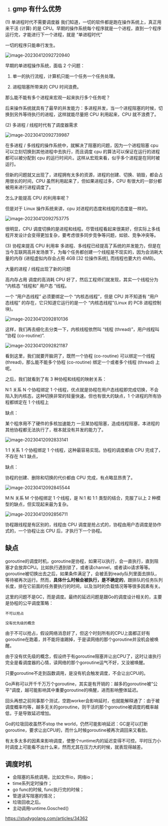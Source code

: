 1. ## gmp 有什么优势

(1) 单进程时代不需要调度器
我们知道，一切的软件都是跑在操作系统上，真正用来干活 (计算) 的是 CPU。早期的操作系统每个程序就是一个进程，直到一个程序运行完，才能进行下一个进程，就是 “单进程时代”

一切的程序只能串行发生。

![image-20230412092720940](img/image-20230412092720940.png)


早期的单进程操作系统，面临 2 个问题：

1. 单一的执行流程，计算机只能一个任务一个任务处理。

2. 进程阻塞所带来的 CPU 时间浪费。

那么能不能有多个进程来宏观一起来执行多个任务呢？

后来操作系统就具有了最早的并发能力：多进程并发，当一个进程阻塞的时候，切换到另外等待执行的进程，这样就能尽量把 CPU 利用起来，CPU 就不浪费了。

(2) 多进程 / 线程时代有了调度器需求

![image-20230412092739987](img/image-20230412092739987.png)


在多进程 / 多线程的操作系统中，就解决了阻塞的问题，因为一个进程阻塞 cpu 可以立刻切换到其他进程中去执行，而且调度 cpu 的算法可以保证在运行的进程都可以被分配到 cpu 的运行时间片。这样从宏观来看，似乎多个进程是在同时被运行。

但新的问题就又出现了，进程拥有太多的资源，进程的创建、切换、销毁，都会占用很长的时间，CPU 虽然利用起来了，但如果进程过多，CPU 有很大的一部分都被用来进行进程调度了。

怎么才能提高 CPU 的利用率呢？

但是对于 Linux 操作系统来讲，cpu 对进程的态度和线程的态度是一样的。

![image-20230412092753775](img/image-20230412092753775.png)


很明显，CPU 调度切换的是进程和线程。尽管线程看起来很美好，但实际上多线程开发设计会变得更加复杂，要考虑很多同步竞争等问题，如锁、竞争冲突等。

(3) 协程来提高 CPU 利用率
多进程、多线程已经提高了系统的并发能力，但是在当今互联网高并发场景下，为每个任务都创建一个线程是不现实的，因为会消耗大量的内存 (进程虚拟内存会占用 4GB [32 位操作系统], 而线程也要大约 4MB)。

大量的进程 / 线程出现了新的问题

高内存占用
调度的高消耗 CPU
好了，然后工程师们就发现，其实一个线程分为 “内核态 “线程和” 用户态 “线程。

一个 “用户态线程” 必须要绑定一个 “内核态线程”，但是 CPU 并不知道有 “用户态线程” 的存在，它只知道它运行的是一个 “内核态线程”(Linux 的 PCB 进程控制块)。

![image-20230412092810136](img/image-20230412092810136.png)

这样，我们再去细化去分类一下，内核线程依然叫 “线程 (thread)”，用户线程叫 “协程 (co-routine)”.

![image-20230412092821187](img/image-20230412092821187.png)

 看到这里，我们就要开脑洞了，既然一个协程 (co-routine) 可以绑定一个线程 (thread)，那么能不能多个协程 (co-routine) 绑定一个或者多个线程 (thread) 上呢。

 之后，我们就看到了有 3 种协程和线程的映射关系：

N:1 关系
N 个协程绑定 1 个线程，优点就是协程在用户态线程即完成切换，不会陷入到内核态，这种切换非常的轻量快速。但也有很大的缺点，1 个进程的所有协程都绑定在 1 个线程上

缺点：

某个程序用不了硬件的多核加速能力
一旦某协程阻塞，造成线程阻塞，本进程的其他协程都无法执行了，根本就没有并发的能力了。

![image-20230412092833141](img/image-20230412092833141.png)


1:1 关系
1 个协程绑定 1 个线程，这种最容易实现。协程的调度都由 CPU 完成了，不存在 N:1 缺点，

缺点：

协程的创建、删除和切换的代价都由 CPU 完成，有点略显昂贵了。

![image-20230412092845544](img/image-20230412092845544.png)


M:N 关系
M 个协程绑定 1 个线程，是 N:1 和 1:1 类型的结合，克服了以上 2 种模型的缺点，但实现起来最为复杂。

![image-20230412092856711](img/image-20230412092856711.png)

 协程跟线程是有区别的，线程由 CPU 调度是抢占式的，协程由用户态调度是协作式的，一个协程让出 CPU 后，才执行下一个协程。





## 缺点



goroutine的调度时机，goroutine是协程，如果可以执行，会一直执行，直到阻塞才会放弃CPU。比如执行遇到锁了，或者读channel，或者读io请求等等。goroutine被切换出去之后，如果条件满足了，会被丢到ready队列里面去排队，等待被再次运行。然而，**具体什么时候会被执行，是不确定的**，跟排队的任务队列长度，排在它前面的任务要执行的时间，以及当时的负载情况等等很多因素有关。

这里的问题不是GC，而是调度。最终的延迟问题是跟Go的调度设计相关的，主要是协程的公平调度策略：

`不可以抢占`

`没有优先级的概念`

由于不可以抢占，假设网络消息好了，但这个时刻所有的CPU上面都正好有goroutine在跑着，并不能将谁踢掉，于是读网络的那个goroutine并没机会被唤醒。

由于没有优先级的概念，假设终于有goroutine阻塞并让出CPU了，这时让谁执行完全是看调度器的心情，读网络的那个goroutine运气不好，又没被唤醒。

只要goroutine不走到函数调用，是没有机会触发调度，不会让出CPU的。

Go声称可以开千千万万个goroutine，其实是有开销的：越多的goroutine被“公平”调度，越可能影响其中重要goroutine的唤醒，进而影响整体延迟。

回头再想之前同事那个测试，空跑worker会影响延时，也就能解释通了：由于被调度概率均等，越多无关的goroutine，则干活的那个goroutine被调度的概率越低，于是导致延迟增加。

Go的垃圾回收虽然不stop the world，仍然可能影响延迟：GC是可以打断goroutine，要求让出CPU的，而什么时候goroutine被再次调回来又看脸。

有太多太多的因素来影响调度，使整个runtime内的延迟变得不可控。平时压力小时调度上可能看不出什么来，然而尤其在压力大的时候，就表现得越差。





## 调度时机

- 会阻塞的系统调用，比如文件io，网络io；
- time系列定时操作；
- go func的时候, func执行完的时候；
- 管道读写阻塞的情况；
- 垃圾回收之后。
- 主动调用runtime.Gosched()

https://studygolang.com/articles/34362